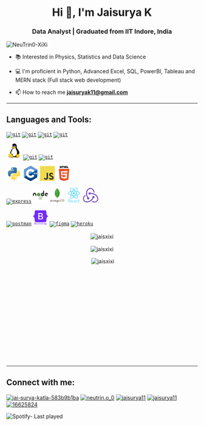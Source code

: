 <h1 align="center">Hi 👋, I'm Jaisurya K</h1>
<h3 align="center">Data Analyst | Graduated from IIT Indore, India</h3> 

<p align="left"> <img src="https://komarev.com/ghpvc/?username=NeuTrin0-XiXi&label=Profile%20views&color=251818&style=flat" alt="NeuTrin0-XiXi" /> </p>

- 📚 Interested in Physics, Statistics and Data Science

- 💻 I'm proficient in Python, Advanced Excel, SQL, PowerBI, Tableau and MERN stack (Full stack web development)

- 📫 How to reach me **jaisuryak11@gmail.com**
<hr>

<h2 align="left">Languages and Tools:</h2>  
    <p align="left"> 
      <code><a href="https://en.wikipedia.org/wiki/SQL" target="_blank" rel="noreferrer"><img src="https://i0.wp.com/learn.onemonth.com/wp-content/uploads/2019/07/image2-1.png?fit=600%2C315&ssl=1" alt="git" width="60" height="40"/></a></code>
      <code><a href="https://www.tableau.com/" target="_blank" rel="noreferrer"><img src="https://upload.wikimedia.org/wikipedia/commons/4/4b/Tableau_Logo.png" alt="git" width="140" height="40"/></a></code>
      <code><a href="https://www.microsoft.com/en-us/power-platform/products/power-bi" target="_blank" rel="noreferrer"><img src="https://upload.wikimedia.org/wikipedia/commons/c/cf/New_Power_BI_Logo.svg" alt="git" width="40" height="40"/></a></code>
      <code><a href="https://www.microsoft.com/en-gb/microsoft-365/excel" target="_blank" rel="noreferrer"><img src="https://upload.wikimedia.org/wikipedia/commons/3/34/Microsoft_Office_Excel_%282019%E2%80%93present%29.svg" alt="git" width="40" height="40"/></a></code>
    </p>
    <p align="left"> 
      <code><a href="https://www.linux.org/" target="_blank" rel="noreferrer"><img src="https://raw.githubusercontent.com/devicons/devicon/master/icons/linux/linux-original.svg" alt="linux" width="40" height="40"/></a></code>
     <code><a href="https://git-scm.com/" target="_blank" rel="noreferrer"><img src="https://www.vectorlogo.zone/logos/git-scm/git-scm-icon.svg" alt="git" width="40" height="40"/></a></code>
     <code><a href="https://www.mathworks.com/products/matlab.html" rel="noreferrer"><img src="https://upload.wikimedia.org/wikipedia/commons/2/21/Matlab_Logo.png" alt="git" width="40" height="40"/></a></code>
    </p>
   
  <p align="left">  
    <code><a href="https://www.python.org" target="_blank" rel="noreferrer"><img src="https://raw.githubusercontent.com/devicons/devicon/master/icons/python/python-original.svg" alt="python" width="40" height="40"/></a></code>
    <code><a href="https://www.w3schools.com/cpp/" target="_blank" rel="noreferrer"><img src="https://raw.githubusercontent.com/devicons/devicon/master/icons/cplusplus/cplusplus-original.svg" alt="cplusplus" width="40" height="40"/></a></code>
    <code><a href="https://developer.mozilla.org/en-US/docs/Web/JavaScript" target="_blank" rel="noreferrer"><img src="https://raw.githubusercontent.com/devicons/devicon/master/icons/javascript/javascript-original.svg" alt="javascript" width="40" height="40"/></a></code>
    <code><a href="https://www.w3.org/html/" target="_blank" rel="noreferrer"><img src="https://raw.githubusercontent.com/devicons/devicon/master/icons/html5/html5-original-wordmark.svg" alt="html5" width="40" height="40"/></a></code>
  </p>

   <p align="left"> 
      <code><a href="https://expressjs.com" target="_blank" rel="noreferrer"><img src="https://www.vectorlogo.zone/logos/expressjs/expressjs-icon.svg" alt="express" width="40" height="40"/></a></code>
        <code><a href="https://nodejs.org" target="_blank" rel="noreferrer"><img src="https://raw.githubusercontent.com/devicons/devicon/master/icons/nodejs/nodejs-original-wordmark.svg" alt="nodejs" width="40" height="40"/></a></code>
       <code><a href="https://www.mongodb.com/" target="_blank" rel="noreferrer"><img src="https://raw.githubusercontent.com/devicons/devicon/master/icons/mongodb/mongodb-original-wordmark.svg" alt="mongodb" width="40" height="40"/></a></code>
       <code><a href="https://reactjs.org/" target="_blank" rel="noreferrer"><img src="https://raw.githubusercontent.com/devicons/devicon/master/icons/react/react-original-wordmark.svg" alt="react" width="40" height="40"/></a></code>
     <code><a href="https://redux.js.org" target="_blank" rel="noreferrer"><img src="https://raw.githubusercontent.com/devicons/devicon/master/icons/redux/redux-original.svg" alt="redux" width="40" height="40"/></a></code>
  </p>
  
   <p align="left"> 
     <code><a href="https://postman.com" target="_blank" rel="noreferrer"><img src="https://www.vectorlogo.zone/logos/getpostman/getpostman-icon.svg" alt="postman" width="40" height="40"/></a></code>
     <code><a href="https://getbootstrap.com" target="_blank" rel="noreferrer"><img src="https://raw.githubusercontent.com/devicons/devicon/master/icons/bootstrap/bootstrap-plain-wordmark.svg" alt="bootstrap" width="40" height="40"/></a></code>
     <code><a href="https://www.figma.com/" target="_blank" rel="noreferrer"><img src="https://www.vectorlogo.zone/logos/figma/figma-icon.svg" alt="figma" width="40" height="40"/></a></code>
     <code><a href="https://heroku.com" target="_blank" rel="noreferrer"><img src="https://www.vectorlogo.zone/logos/heroku/heroku-icon.svg" alt="heroku" width="40" height="40"/></a></code>
  </p>

<p align="center"><img align="center" src="https://github-readme-stats.vercel.app/api/top-langs?username=jaisxixi&show_icons=true&theme=dracula&locale=en&layout=compact" alt="jaisxixi" /></p>
<p align="center"><img align="center" src="https://github-readme-streak-stats.herokuapp.com/?user=jaisxixi&theme=dark" alt="jaisxixi" /></p>
<p align="center">&nbsp;<img align="center" src="https://github-readme-stats.vercel.app/api?username=jaisxixi&show_icons=true&theme=dracula&locale=en" alt="jaisxixi" /></p>
<br/><br/><br/><br/><br/><br/><br/>
<br/><br/><br/><br/><br/><br/><br/>
<hr>
<h2 align="left">Connect with me:</h2>
<p align="left">
<a href="https://linkedin.com/in/jaisurya-katla" target="blank">
  <img align="center" src="https://raw.githubusercontent.com/maurodesouza/profile-readme-generator/master/src/assets/icons/social/linkedin/default.svg" alt="jai-surya-katla-583b9b1ba" height="30" width="40" /></a>
<a href="https://instagram.com/neutrin.o_0" target="blank">
  <img align="center" src="https://raw.githubusercontent.com/rahuldkjain/github-profile-readme-generator/master/src/images/icons/Social/instagram.svg" alt="neutrin.o_0" height="30" width="40" /></a>
<a href="https://codeforces.com/profile/jaisurya11" target="blank">
  <img align="center" src="https://raw.githubusercontent.com/rahuldkjain/github-profile-readme-generator/master/src/images/icons/Social/codeforces.svg" alt="jaisurya11" height="30" width="40" /></a>
<a href="https://www.naukri.com/code360/profile/Neutrin0" target="_blank">
  <img align="center" src="https://cxotoday.com/wp-content/uploads/2023/09/Updated_Logo_CMYK-01-3.png" alt="jaisurya11" height="40" width="60"/></a>
<a href="https://stackoverflow.com/users/16625824" target="blank">
  <img align="center" src="https://raw.githubusercontent.com/rahuldkjain/github-profile-readme-generator/master/src/images/icons/Social/stack-overflow.svg" alt="16625824" height="30" width="40" /></a>
</p>

![Spotify- Last played](https://spotify-recently-played-readme.vercel.app/api?count=2&user=qn51eemsp5t92uiquw5yjuugk&width=1000)
